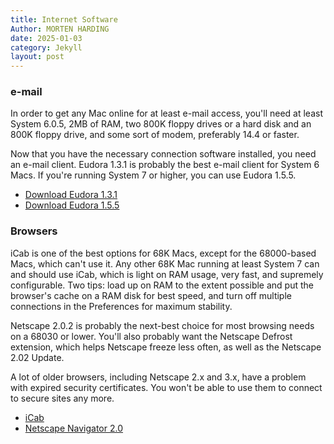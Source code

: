 ```yaml
---
title: Internet Software
Author: MORTEN HARDING
date: 2025-01-03
category: Jekyll
layout: post
---
```



### e-mail

In order to get any Mac online for at least e-mail access, you'll need at least System 6.0.5, 2MB of RAM, two 800K floppy drives or a hard disk and an 800K floppy drive, and some sort of modem, preferably 14.4 or faster.

Now that you have the necessary connection software installed, you need an e-mail client. Eudora 1.3.1 is probably the best e-mail client for System 6 Macs. If you're running System 7 or higher, you can use Eudora 1.5.5.

- [Download Eudora 1.3.1](ftp://ftp.qualcomm.com/eudora/eudoralight/mac/english/1.3system6/eudora131.hqx)
- [Download Eudora 1.5.5](http://www.rtis.com/nat/user/toolbox/oldmacs/Eudora_155.sit.hqx)

### Browsers

iCab is one of the best options for 68K Macs, except for the 68000-based Macs, which can't use it. Any other 68K Mac running at least System 7 can and should use iCab, which is light on RAM usage, very fast, and supremely configurable. Two tips: load up on RAM to the extent possible and put the browser's cache on a RAM disk for best speed, and turn off multiple connections in the Preferences for maximum stability.

Netscape 2.0.2 is probably the next-best choice for most browsing needs on a 68030 or lower. You'll also probably want the Netscape Defrost extension, which helps Netscape freeze less often, as well as the Netscape 2.02 Update. 

A lot of older browsers, including Netscape 2.x and 3.x, have a problem with expired security certificates. You won't be able to use them to connect to secure sites any more.

- [iCab](http://www.icab.de/)
- [Netscape Navigator 2.0](https://macintoshgarden.org/apps/netscape-2x)
